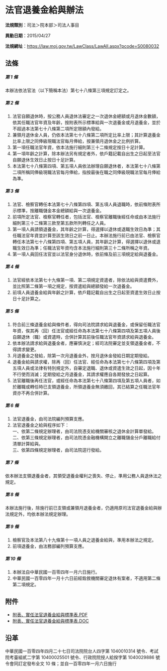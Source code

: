 # 法官退養金給與辦法


**法規類別**：司法＞院本部＞司法人事目

**異動日期**：2015/04/27  

**法規網址**：https://law.moj.gov.tw/LawClass/LawAll.aspx?pcode=S0080032



## 法條
##### 第 1 條
本辦法依法官法（以下簡稱本法）第七十八條第三項規定訂定之。

##### 第 2 條
1. 法官自願退休時，按公務人員退休法審定之一次退休金總額或月退休金數額，依其任職法官年資及年齡，按附表所示標準給與一次退養金或月退養金，並於不超過本法第七十八條第二項所定限額內發給。
1. 兼領月退休金人員，仍依本法第七十八條第二項所定比率上限；其計算退養金比率上限之同俸級現職法官每月俸給，按兼領月退休金之比例折算。
1. 第一項任職法官年資，依本法施行細則第三十二條規定按日十足計算。
1. 第一項年齡之計算，除本辦法另有規定者外，依戶籍記載自出生之日起至法官自願退休生效日止按日十足計算。
1. 本法第七十八條第四項、第五項人員依法辦理自願退休者，本法第七十八條第二項所稱同俸級現職法官每月俸給，指按最後在職之同俸級現職法官每月俸給為準。

##### 第 3 條
1. 法官、檢察官轉任本法第七十八條第四項、第五項人員退職時，依前條附表所示標準，按離職儲金本金總額給與一次退養金。
1. 前項所定法官、檢察官轉任者，包括法官、檢察官離職後經任命或由本法施行細則第三十二條第三款至第五款所列轉任之人員。
1. 第一項人員請領退養金，其年齡之計算，得選擇以退休或退職生效日為準；其任職法官年資並計算至該生效日之前一日止。本辦法施行前已由法官、檢察官轉任本法第七十八條第四項、第五項人員，其年齡之計算，得選擇以退休或退職生效日為準；任職法官年資均含本法施行細則第三十二條所稱之年資。
1. 第一項人員回任法官並以法官身分退休時，依前條及前三項規定給與退養金。

##### 第 4 條
1. 法官經依本法第七十九條第一項、第二項規定資遣者，除依法給與資遣費外，並比照第二條第一項之規定，按資遣給與總額發給一次退養金。
1. 前項人員退養金給與年齡之計算，依戶籍記載自出生之日起至資遣生效日止按日十足計算之。

##### 第 5 條
1. 符合前三條退養金給與條件者，得向司法院請求給與退養金，或保留任職法官年資，俟其再（回）任法官或經任命為本法第七十八條第四項及第五項人員後自願退休（職）或資遣時，合併計算其前後任職法官年資請求給與退養金。
1. 依本辦法請求給與退養金者，應審慎決定；經司法院審定並支領退養金者，不得請求變更。
1. 月退養金之發給，除第一次月退養金外，按月退休金發給日期定期發給。
1. 退養金給與請求權，除再（回）任法官、經任命為本法第七十八條第四項及第五項人員或法律有特別規定外，自審定退職、退休或資遣生效之日起，因十年不行使而消滅；定期發給之月退養金，其請求權應自各期發放之日起算。
1. 法官離職後再任法官，或經任命為本法第七十八條第四項及第五項人員者，如於離職或轉任時已支領退養金，所領退養金無須繳回，其已結算之任職法官年資亦不再合併計算。

##### 第 6 條
1. 法官退養金，由司法院編列預算支應。
1. 法官退養金之給與程序如下：  
一、依第二條規定辦理者，由司法院憑支給機關審核之退休金計算單發給。  
二、依第三條規定辦理者，由司法院憑金融機構開立之離職儲金分戶離職給付清單計算給與。  
三、依第四條規定辦理者，由司法院逕行發給。

##### 第 7 條
依本辦法支領退養金者，其領受退養金權利之喪失、停止，準用公務人員退休法之規定。

##### 第 8 條
本辦法施行後，除施行前已支領或兼領月退養金者，仍適用原司法官退養金給與辦法規定外，均依本辦法規定辦理。

##### 第 9 條
1. 檢察官及本法第八十九條第十一項人員之退養金給與，準用本辦法之規定。
1. 前項退養金，由法務部編列預算支應。

##### 第 10 條
1. 本辦法自中華民國一百零四年一月六日施行。
1. 中華民國一百零四年一月十六日前經銓敘機關審定退休有案者，不適用第二條第二項規定。
## 附件
* [附表、實任法官退養金給與標準表.PDF](https://law.moj.gov.tw/LawClass/LawGetFile.ashx?FileId=0000236177)
* [附表、實任法官退養金給與標準表.DOC](https://law.moj.gov.tw/LawClass/LawGetFile.ashx?FileId=0000160766)
## 沿革
中華民國一百零四年四月二十七日司法院院台人四字第 1040010314 號令、考試院考臺組貳二字第 10400025501  號令、行政院院授人給揆字第 1040029886 號令會同訂定發布全文 10 條；並自一百零四年一月六日施行
